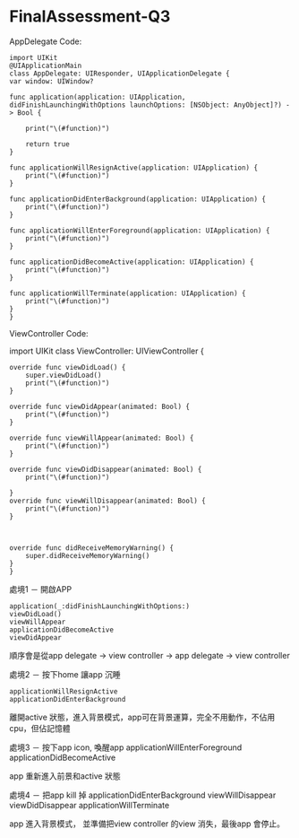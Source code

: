 # FinalAssessment-Q3

AppDelegate Code:


    import UIKit
    @UIApplicationMain
    class AppDelegate: UIResponder, UIApplicationDelegate {
    var window: UIWindow?

    func application(application: UIApplication, didFinishLaunchingWithOptions launchOptions: [NSObject: AnyObject]?) -> Bool {
        
        print("\(#function)")
        
        return true
    }

    func applicationWillResignActive(application: UIApplication) {
        print("\(#function)")
    }

    func applicationDidEnterBackground(application: UIApplication) {
        print("\(#function)")
    }

    func applicationWillEnterForeground(application: UIApplication) {
        print("\(#function)")
    }

    func applicationDidBecomeActive(application: UIApplication) {
        print("\(#function)")
    }

    func applicationWillTerminate(application: UIApplication) {
        print("\(#function)")
    }
    }

ViewController Code:

   import UIKit
   class ViewController: UIViewController {
   
    override func viewDidLoad() {
        super.viewDidLoad()
        print("\(#function)")
    }
    
    override func viewDidAppear(animated: Bool) {
        print("\(#function)")
    }
    
    override func viewWillAppear(animated: Bool) {
        print("\(#function)")
    }
    
    override func viewDidDisappear(animated: Bool) {
        print("\(#function)")
        
    }
    override func viewWillDisappear(animated: Bool) {
        print("\(#function)")
    }
    
    

    override func didReceiveMemoryWarning() {
        super.didReceiveMemoryWarning()
    }
    }

處境1 － 開啟APP

    application(_:didFinishLaunchingWithOptions:)
    viewDidLoad()
    viewWillAppear
    applicationDidBecomeActive
    viewDidAppear

順序會是從app delegate -> view controller -> app delegate -> view controller

處境2 － 按下home 讓app 沉睡

	applicationWillResignActive
	applicationDidEnterBackground
	
離開active 狀態，進入背景模式，app可在背景運算，完全不用動作，不佔用cpu，但佔記憶體

處境3 － 按下app icon, 喚醒app
	applicationWillEnterForeground
	applicationDidBecomeActive

app 重新進入前景和active 狀態

處境4 － 把app kill 掉
	applicationDidEnterBackground
	viewWillDisappear
	viewDidDisappear
	applicationWillTerminate

app 進入背景模式， 並準備把view controller 的view 消失，最後app 會停止。
